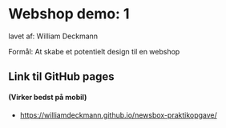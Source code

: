 # Webshop demo: 1

lavet af: William Deckmann

Formål: At skabe et potentielt design til en webshop


## Link til GitHub pages
#### (Virker bedst på mobil)

- https://williamdeckmann.github.io/newsbox-praktikopgave/
